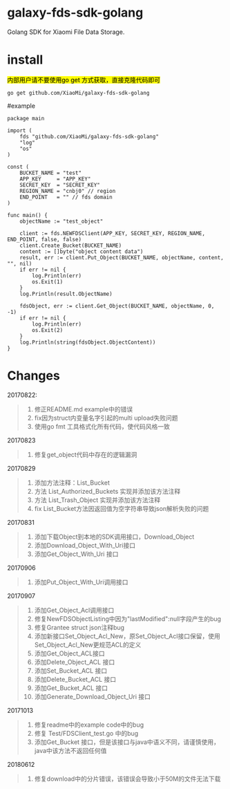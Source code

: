 # galaxy-fds-sdk-golang

Golang SDK for Xiaomi File Data Storage.

# install

<mark>内部用户请不要使用go get 方式获取，直接克隆代码即可</mark>

```
go get github.com/XiaoMi/galaxy-fds-sdk-golang
```

#example

```
package main

import (
	fds "github.com/XiaoMi/galaxy-fds-sdk-golang"
	"log"
	"os"
)

const (
	BUCKET_NAME = "test"
	APP_KEY     = "APP_KEY"
	SECRET_KEY  = "SECRET_KEY"
	REGION_NAME = "cnbj0" // region
	END_POINT   = "" // fds domain
)

func main() {
	objectName := "test_object"

	client := fds.NEWFDSClient(APP_KEY, SECRET_KEY, REGION_NAME, END_POINT, false, false)
	client.Create_Bucket(BUCKET_NAME)
	content := []byte("object content data")
	result, err := client.Put_Object(BUCKET_NAME, objectName, content, "", nil)
	if err != nil {
		log.Println(err)
		os.Exit(1)
	}
	log.Println(result.ObjectName)

	fdsObject, err := client.Get_Object(BUCKET_NAME, objectName, 0, -1)
	if err != nil {
		log.Println(err)
		os.Exit(2)
	}
	log.Println(string(fdsObject.ObjectContent))
}

```

# Changes

20170822:
> 1. 修正README.md example中的错误
> 2. fix因为struct内变量名字引起的multi upload失败问题
> 3. 使用go fmt 工具格式化所有代码，使代码风格一致


20170823
> 1. 修复get_object代码中存在的逻辑漏洞

20170829
> 1. 添加方法注释：List_Bucket
> 2. 方法 List_Authorized_Buckets 实现并添加该方法注释
> 3. 方法 List_Trash_Object 实现并添加该方法注释
> 4. fix List_Bucket方法因返回值为空字符串导致json解析失败的问题

20170831
> 1. 添加下载Object到本地的SDK调用接口，Download_Object
> 2. 添加Download_Object_With_Uri接口
> 3. 添加Get_Object_With_Uri 接口

20170906
> 1. 添加Put_Object_With_Uri调用接口

20170907
> 1. 添加Get_Object_Acl调用接口
> 2. 修复NewFDSObjectListing中因为"lastModified":null字段产生的bug
> 3. 修复Grantee struct json注释bug
> 4. 添加新接口Set_Object_Acl_New，原Set_Object_Acl接口保留，使用Set_Object_Acl_New更规范ACL的定义
> 5. 添加Get_Object_ACL接口
> 6. 添加Delete_Object_ACL 接口
> 7. 添加Set_Bucket_ACL 接口
> 8. 添加Delete_Bucket_ACL 接口
> 9. 添加Get_Bucket_ACL 接口
> 10. 添加Generate_Download_Object_Uri 接口

20171013
> 1. 修复readme中的example code中的bug
> 2. 修复 Test/FDSClient_test.go 中的bug
> 3. 添加Get_Bucket 接口，但是该接口与java中语义不同，请谨慎使用，java中该方法不返回任何值

20180612
> 1. 修复download中的分片错误，该错误会导致小于50M的文件无法下载
